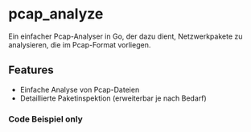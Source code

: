 # pcap_analyze

Ein einfacher Pcap-Analyser in Go, der dazu dient, Netzwerkpakete zu analysieren, die im Pcap-Format vorliegen.

## Features

- Einfache Analyse von Pcap-Dateien
- Detaillierte Paketinspektion (erweiterbar je nach Bedarf)

### Code Beispiel only ###

